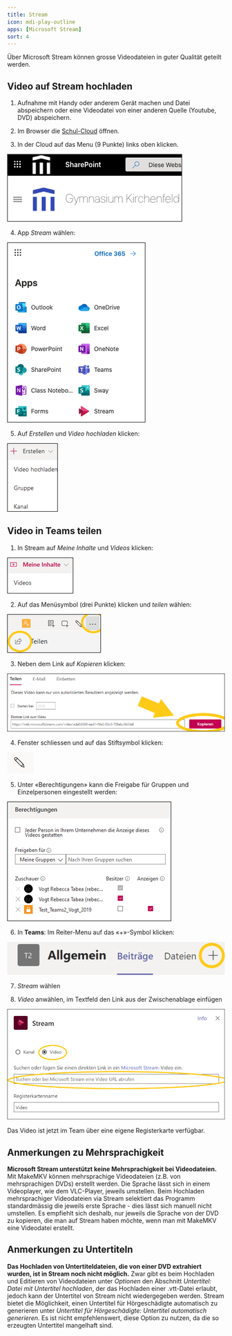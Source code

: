 ```yaml
---
title: Stream
icon: mdi-play-outline
apps: [Microsoft Stream]
sort: 4
---
```




Über Microsoft Stream können grosse Videodateien in guter Qualität geteilt werden.

## Video auf Stream hochladen

1. Aufnahme mit Handy oder anderem Gerät machen und Datei abspeichern oder eine Videodatei von einer anderen Quelle (Youtube, DVD) abspeichern.

2. Im Browser die [Schul-Cloud](https://cloud.gymkirchenfeld.ch) öffnen.

3. In der Cloud auf das Menu (9 Punkte) links oben klicken.

![](./images/stream-01.png)

4. App _Stream_ wählen:

![](./images/stream-02.png)

5. Auf _Erstellen_ und _Video hochladen_ klicken:

![](./images/stream-03.png)

## Video in Teams teilen

1. In Stream auf _Meine Inhalte_ und _Videos_ klicken:

![](./images/stream-04.png)

2. Auf das Menüsymbol (drei Punkte) klicken und _teilen_ wählen:

![](./images/stream-05.png)

3. Neben dem Link auf _Kopieren_ klicken:

![](./images/stream-06.png)

4. Fenster schliessen und auf das Stiftsymbol klicken:

![](./images/stream-07.png)

5. Unter «Berechtigungen» kann die Freigabe für Gruppen und Einzelpersonen eingestellt werden:

![](./images/stream-08.png)

6. In **Teams**: Im Reiter-Menu auf das «+»-Symbol klicken:

![](./images/stream-09.png)

7. _Stream_ wählen

8. _Video_ anwählen, im Textfeld den Link aus der Zwischenablage einfügen

![](./images/stream-10.png)

Das Video ist jetzt im Team über eine eigene Registerkarte verfügbar.

## Anmerkungen zu Mehrsprachigkeit 

**Microsoft Stream unterstützt keine Mehrsprachigkeit bei Videodateien.** Mit MakeMKV können mehrsprachige Videodateien (z.B. von mehrsprachigen DVDs) erstellt werden. Die Sprache lässt sich in einem Videoplayer, wie dem VLC-Player, jeweils umstellen. Beim Hochladen mehrsprachiger Videodateien via Stream selektiert das Programm standardmässig die jeweils erste Sprache - dies lässt sich manuell nicht umstellen. Es empfiehlt sich deshalb, nur jeweils die Sprache von der DVD zu kopieren, die man auf Stream haben möchte, wenn man mit MakeMKV eine Videodatei erstellt.

## Anmerkungen zu Untertiteln

**Das Hochladen von Untertiteldateien, die von einer DVD extrahiert wurden, ist in Stream noch nicht möglich.** Zwar gibt es beim Hochladen und Editieren von Videodateien unter _Optionen_ den Abschnitt _Untertitel: Datei mit Untertitel hochladen_, der das Hochladen einer .vtt-Datei erlaubt, jedoch kann der Untertitel von Stream nicht wiedergegeben werden. Stream bietet die Möglichkeit, einen Untertitel für Hörgeschädigte automatisch zu generieren unter _Untertitel für Hörgeschädigte: Untertitel automatisch generieren_. Es ist nicht empfehlenswert, diese Option zu nutzen, da die so erzeugten Untertitel mangelhaft sind.


